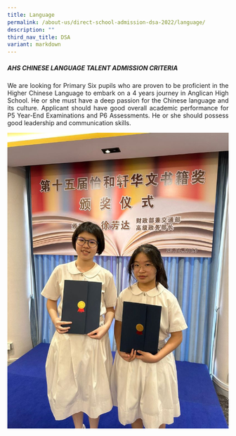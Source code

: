 ```yaml
---
title: Language
permalink: /about-us/direct-school-admission-dsa-2022/language/
description: ""
third_nav_title: DSA
variant: markdown
---
```

##### AHS CHINESE LANGUAGE TALENT ADMISSION CRITERIA

<p align="justify">
We are looking for Primary Six pupils who are proven to be proficient in the Higher Chinese Language to embark on a 4 years journey in Anglican High School. He or she must have a deep passion for the Chinese language and its culture. Applicant should have good overall academic performance for P5 Year-End Examinations and P6 Assessments. He or she should possess good leadership and communication skills. 
</p>

![](/images/About%20us/DSA/2023_DSA_Language_1.JPG)